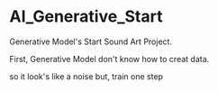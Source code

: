 # AI_Generative_Start

Generative Model's Start Sound Art Project.


First, Generative Model don't know how to creat data.

so it look's like a noise but, train one step 